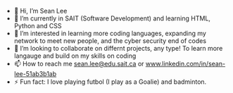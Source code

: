 - 👋 Hi, I’m Sean Lee
- 🌱 I’m currently in SAIT (Software Development) and learning HTML, Python and CSS
- 👀 I’m interested in learning more coding languages, expanding my network to meet new people, and the cyber security end of codes
- 💞️ I’m looking to collaborate on differnt projects, any type! To learn more langauge and build on my skills on coding
- 📫 How to reach me sean.lee@edu.sait.ca or www.linkedin.com/in/sean-lee-51ab3b1ab
- ⚡ Fun fact: I love playing futbol (I play as a Goalie) and badminton. 


